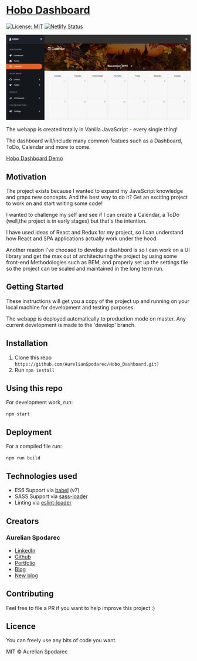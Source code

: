 # [Hobo Dashboard](https://hobo-dashboard.netlify.com/#calendar)

[![License: MIT](https://img.shields.io/badge/License-MIT-yellow.svg)](https://opensource.org/licenses/MIT) [![Netlify Status](https://api.netlify.com/api/v1/badges/9e7ff6c1-6de5-4714-99ff-419a3fca56fe/deploy-status)](https://app.netlify.com/sites/hobo-dashboard/deploys)

![Product Teaser](./src/assets/github/hobo-dashboard-image.png)

The webapp is created totally in Vanilla JavaScript - every single thing! 

The dashboard will/include many common featues such as a Dashboard, ToDo, Calendar and more to come.
 
[Hobo Dashboard Demo](https://hobo-dashboard.netlify.com/#calendar)

## Motivation

The project exists because I wanted to expand my JavaScript knowledge and graps new concepts. And the best way to do it? Get an exciting project to work on and start writing some code!

I wanted to challenge my self and see if I can create a Calendar, a ToDo (well,the project is in early stages) but that's the intention.

I have used ideas of React and Redux for my project, so I can understand how React and SPA applications actually work under the hood. 

Another readon I've choosed to develop a dashbord is so I can work on a UI library and get the max out of architecturing the project by using some front-end Methodologies such as BEM, and properly set up the settings file so the project can be scaled and maintained in the long term run.

## Getting Started

These instructions will get you a copy of the project up and running on your local machine for development and testing purposes.

The webapp is deployed automatically to production mode on master. Any current development is made to the 'develop' branch.

## Installation

1. Clone this repo `https://github.com/AurelianSpodarec/Hobo_Dashboard.git)`
2. Run `npm install`

## Using this repo

For development work, run:

`npm start`

## Deployment

For a compiled file run:

`npm run build`

## Technologies used

* ES6 Support via [babel](https://babeljs.io/) (v7)
* SASS Support via [sass-loader](https://github.com/jtangelder/sass-loader)
* Linting via [eslint-loader](https://github.com/MoOx/eslint-loader)

## Creators

### Aurelian Spodarec
- [LinkedIn](https://www.linkedin.com/in/aurelianspodarec/)
- [Github](https://github.com/AurelianSpodarec)
- [Portfolio](http://aurelianspodarec.co.uk/)
- [Blog](http://lovetocode.com/)
- [New blog](https://creativeprogrammer.io/)

## Contributing

Feel free to file a PR if you want to help improve this project :)

## Licence

You can freely use any bits of code you want.

MIT © Aurelian Spodarec